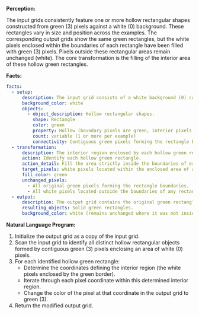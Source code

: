 **Perception:**

The input grids consistently feature one or more hollow rectangular shapes constructed from green (3) pixels against a white (0) background. These rectangles vary in size and position across the examples. The corresponding output grids show the same green rectangles, but the white pixels enclosed within the boundaries of each rectangle have been filled with green (3) pixels. Pixels outside these rectangular areas remain unchanged (white). The core transformation is the filling of the interior area of these hollow green rectangles.

**Facts:**


```yaml
facts:
  - setup:
      description: The input grid consists of a white background (0) containing one or more distinct objects.
      background_color: white
      objects:
        - object_description: Hollow rectangular shapes.
          shape: Rectangle
          color: green
          property: Hollow (boundary pixels are green, interior pixels are white)
          count: variable (1 or more per example)
          connectivity: Contiguous green pixels forming the rectangle boundary.
  - transformation:
      description: The interior region enclosed by each hollow green rectangle is filled with green.
      action: Identify each hollow green rectangle.
      action_detail: Fill the area strictly inside the boundaries of each identified rectangle.
      target_pixels: white pixels located within the enclosed area of a green rectangle.
      fill_color: green
      unchanged_pixels:
        - All original green pixels forming the rectangle boundaries.
        - All white pixels located outside the boundaries of any rectangle.
  - output:
      description: The output grid contains the original green rectangles, but now they are filled solid green.
      resulting_objects: Solid green rectangles.
      background_color: white (remains unchanged where it was not inside a rectangle).
```


**Natural Language Program:**

1.  Initialize the output grid as a copy of the input grid.
2.  Scan the input grid to identify all distinct hollow rectangular objects formed by contiguous green (3) pixels enclosing an area of white (0) pixels.
3.  For each identified hollow green rectangle:
    *   Determine the coordinates defining the interior region (the white pixels enclosed by the green border).
    *   Iterate through each pixel coordinate within this determined interior region.
    *   Change the color of the pixel at that coordinate in the output grid to green (3).
4.  Return the modified output grid.